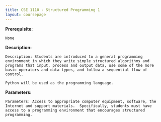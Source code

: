 ```yaml
---
title: CSE 1110 - Structured Programming 1
layout: coursepage
---
```

    
**Prerequisite:**

    None 

**Description:**

    Description: Students are introduced to a general programming environment in which they write simple structured algorithms and programs that input, process and output data, use some of the more basic operators and data types, and follow a sequential flow of control.
    
    Python will be used as the programming language.

**Parameters:**

    Parameters: Access to appropriate computer equipment, software, the Internet and support materials.  Specifically, students must have access to a programming environment that encourages structured programming.
